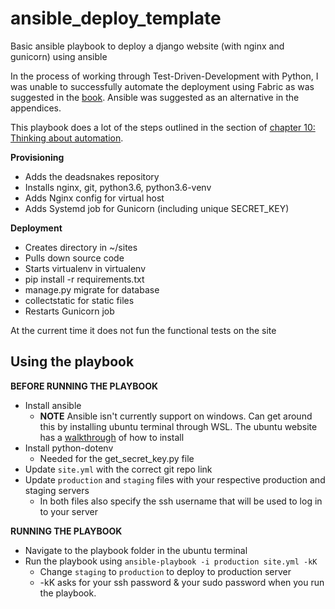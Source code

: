 # ansible_deploy_template
Basic ansible playbook to deploy a django website (with nginx and gunicorn) using ansible

In the process of working through Test-Driven-Development with Python, I was unable to successfully automate the deployment using Fabric as was suggested in the [book](https://www.obeythetestinggoat.com/book/chapter_automate_deployment_with_fabric.html). Ansible was suggested as an alternative in the appendices. 

This playbook does a lot of the steps outlined in the section of [chapter 10: Thinking about automation](https://www.obeythetestinggoat.com/book/chapter_making_deployment_production_ready.html#_thinking_about_automating). 

**Provisioning**
* Adds the deadsnakes repository 
* Installs nginx, git, python3.6, python3.6-venv
* Adds Nginx config for virtual host
* Adds Systemd job for Gunicorn (including unique SECRET_KEY)

**Deployment**
* Creates directory in ~/sites
* Pulls down source code
* Starts virtualenv in virtualenv
* pip install -r requirements.txt
* manage.py migrate for database
* collectstatic for static files
* Restarts Gunicorn job

At the current time it does not fun the functional tests on the site

## Using the playbook

**BEFORE RUNNING THE PLAYBOOK**
* Install ansible
     * **NOTE** Ansible isn't currently support on windows. Can get around this by installing ubuntu terminal through WSL. The ubuntu website has a [walkthrough](https://ubuntu.com/tutorials/ubuntu-on-windows) of how to install
* Install python-dotenv
     * Needed for the get_secret_key.py file
* Update `site.yml` with the correct git repo link
* Update `production` and `staging` files with your respective production and staging servers
     * In both files also specify the ssh username that will be used to log in to your server

**RUNNING THE PLAYBOOK**
  * Navigate to the playbook folder in the ubuntu terminal
  * Run the playbook using `ansible-playbook -i production site.yml -kK`
    * Change `staging` to `production` to deploy to production server
    * -kK asks for your ssh password & your sudo password when you run the playbook.
